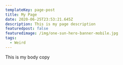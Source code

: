 ```yaml
---
templateKey: page-post
title: My Page
date: 2020-06-25T23:53:21.645Z
description: This is my page description
featuredpost: false
featuredimage: /img/one-sun-hero-banner-mobile.jpg
tags:
  - Weird
---
```

This is my body copy